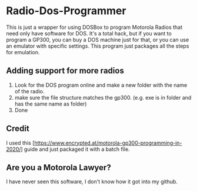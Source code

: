 # Radio-Dos-Programmer
This is just a wrapper for using DOSBox to program Motorola Radios that need only have software for DOS. 
It's a total hack, but if you want to program a GP300, you can buy a DOS machine just for that, or you can use an emulator with specific settings. This program just packages all the steps for emulation.

## Adding support for more radios
1) Look for the DOS program online and make a new folder with the name of the radio.
2) make sure the file structure matches the gp300. (e.g. exe is in folder and has the same name as folder)
3) Done

## Credit
I used this [https://www.encrypted.at/motorola-gp300-programming-in-2020/] guide and just packaged it with a batch file.

## Are you a Motorola Lawyer?
I have never seen this software, I don't know how it got into my github.
